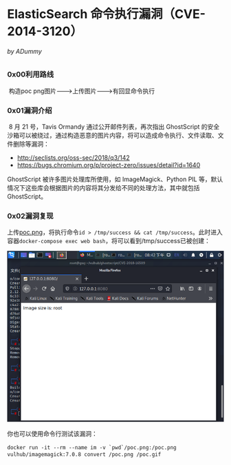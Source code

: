 # ElasticSearch 命令执行漏洞（CVE-2014-3120）

###### by ADummy

### 0x00利用路线

​			构造poc png图片--->上传图片--->有回显命令执行

### 0x01漏洞介绍

​			8 月 21 号，Tavis Ormandy 通过公开邮件列表，再次指出 GhostScript 的安全沙箱可以被绕过，通过构造恶意的图片内容，将可以造成命令执行、文件读取、文件删除等漏洞：

- http://seclists.org/oss-sec/2018/q3/142
- https://bugs.chromium.org/p/project-zero/issues/detail?id=1640

GhostScript 被许多图片处理库所使用，如 ImageMagick、Python PIL 等，默认情况下这些库会根据图片的内容将其分发给不同的处理方法，其中就包括 GhostScript。

### 0x02漏洞复现

上传[poc.png](https://github.com/vulhub/vulhub/blob/master/ghostscript/CVE-2018-16509/poc.png)，将执行命令`id > /tmp/success && cat /tmp/success`。此时进入容器`docker-compose exec web bash`，将可以看到/tmp/success已被创建：

![GhostScript_沙箱绕过_RCE1_1](https://github.com/ADummmy/vulhub_Writeup/blob/main/src/GhostScript_沙箱绕过_RCE1_1.jpg)



你也可以使用命令行测试该漏洞：

```
docker run -it --rm --name im -v `pwd`/poc.png:/poc.png vulhub/imagemagick:7.0.8 convert /poc.png /poc.gif
```

